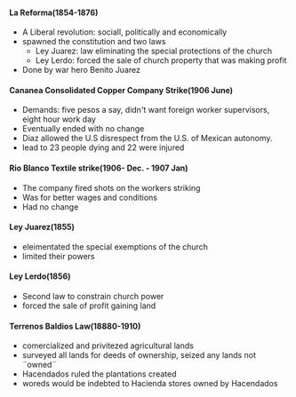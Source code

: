 #### La Reforma(1854-1876)
 - A Liberal revolution: sociall, politically and economically
 - spawned the constitution and two laws
	 - Ley Juarez: law eliminating the special protections of the church
	 - Ley Lerdo: forced the sale of church property that was making profit
 -  Done by war hero Benito Juarez
#### Cananea Consolidated Copper Company Strike(1906 June)
 - Demands: five pesos a say, didn't want foreign worker supervisors, eight hour work day
 - Eventually ended with no change
 - Diaz allowed the U.S disrespect from the U.S. of Mexican autonomy.
 - lead to 23 people dying and 22 were injured
#### Rio Blanco Textile strike(1906- Dec. - 1907 Jan)
 - The company fired shots on the workers striking
 - Was for better wages and conditions
 - Had no change
#### Ley Juarez(1855)
 - eleimentated the special exemptions of the church
 - limited their powers
#### Ley Lerdo(1856)
 - Second law to constrain church power
 - forced the sale of profit gaining land
#### Terrenos Baldios Law(18880-1910)
 - comercialized and privitezed agricultural lands
 - surveyed all lands for deeds of ownership, seized any lands not  ¨owned¨
 - Hacendados ruled the plantations created
 - woreds would be indebted to Hacienda stores owned by Hacendados
<!--stackedit_data:
eyJoaXN0b3J5IjpbMTg2MDIwOTc2OSwxMDc5MzAwNDE1LDYzMT
EwNTk3MywtMjA4ODc0NjYxMl19
-->